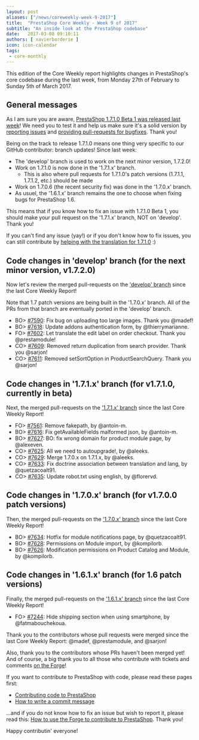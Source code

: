 ```yaml
---
layout: post
aliases: ["/news/coreweekly-week-9-2017"]
title:  "PrestaShop Core Weekly - Week 9 of 2017"
subtitle: "An inside look at the PrestaShop codebase"
date:   2017-03-08 09:10:11
authors: [ xavierborderie ]
icon: icon-calendar
tags:
 - core-monthly
---
```


This edition of the Core Weekly report highlights changes in PrestaShop's core codebase during the last week, from Monday 27th of February to Sunday 5th of March 2017.


## General messages

As I am sure you are aware, [PrestaShop 1.7.1.0 Beta 1 was released last week](http://build.prestashop.com/news/prestashop-1-7-1-0-beta-1/)! We need you to test it and help us make sure it's a solid version by [reporting issues](http://forge.prestashop.com/secure/CreateIssue%21default.jspa?selectedProjectId=11322&issuetype=1) and [providing pull-requests for bugfixes](https://github.com/PrestaShop/PrestaShop/tree/1.7.1.x). Thank you!

Being on the track to release 1.7.1.0 means one thing very specific to our GitHub contributor: branch updates! Since last week:

* The 'develop' branch is used to work on the next minor version, 1.7.2.0!
* Work on 1.7.1.0 is now done in the '1.7.1.x' branch. 
  * This is also where pull requests for 1.7.1.0's patch versions (1.7.1.1, 1.7.1.2, etc.) should be made
* Work on 1.7.0.6 (the recent security fix) was done in the '1.7.0.x' branch.
* As usuel, the '1.6.1.x' branch remains the one to choose when fixing bugs for PrestaShop 1.6.

This means that if you know how to fix an issue with 1.7.1.0 Beta 1, you should make your pull request on the '1.7.1.x' branch, NOT on 'develop'. Thank you!

If you can't find any issue (yay!) or if you don't know how to fix issues, you can still contribute by [helping with the translation for 1.7.1.0](http://build.prestashop.com/news/171-Translations-update/) :)


## Code changes in 'develop' branch (for the next minor version, v1.7.2.0)

Now let's review the merged pull-requests on the ['develop' branch](https://github.com/PrestaShop/PrestaShop/tree/develop) since the last Core Weekly Report!

Note that 1.7 patch versions are being built in the '1.7.0.x' branch. All of the PRs from that branch are eventually ported in the 'develop' branch.

* BO> [#7590](https://github.com/PrestaShop/PrestaShop/pull/7590): Fix bug on uploading too large images. Thank you @madef!
* BO> [#7618](https://github.com/PrestaShop/PrestaShop/pull/7618): Update addons authentication form, by @thierrymarianne.
* FO> [#7602](https://github.com/PrestaShop/PrestaShop/pull/7602): Let translate the edit label on order checkout. Thank you @prestamodule!
* CO> [#7609](https://github.com/PrestaShop/PrestaShop/pull/7609): Removed return duplication from search provider. Thank you @sarjon!
* CO> [#7611](https://github.com/PrestaShop/PrestaShop/pull/7611): Removed setSortOption in ProductSearchQuery. Thank you @sarjon!


## Code changes in '1.7.1.x' branch (for v1.7.1.0, currently in beta) 

Next, the merged pull-requests on the ['1.7.1.x' branch](https://github.com/PrestaShop/PrestaShop/tree/1.7.1.x) since the last Core Weekly Report!

* FO> [#7561](https://github.com/PrestaShop/PrestaShop/pull/7561): Remove fakepath, by @antoin-m.
* BO> [#7616](https://github.com/PrestaShop/PrestaShop/pull/7616): Fix getAvailableFields malformed json, by @antoin-m.
* BO> [#7627](https://github.com/PrestaShop/PrestaShop/pull/7627): BO: fix wrong domain for product module page, by @alexeven.
* CO> [#7625](https://github.com/PrestaShop/PrestaShop/pull/7625): All we need to autoupgrade!, by @aleeks.
* CO> [#7629](https://github.com/PrestaShop/PrestaShop/pull/7629): Merge 1.7.0.x on 1.7.1.x, by @aleeks.
* CO> [#7633](https://github.com/PrestaShop/PrestaShop/pull/7633): Fix doctrine association between translation and lang, by @quetzacoalt91.
* CO> [#7635](https://github.com/PrestaShop/PrestaShop/pull/7635): Update robot.txt using english, by @florervd.


## Code changes in '1.7.0.x' branch (for v1.7.0.0 patch versions) 

Then, the merged pull-requests on the ['1.7.0.x' branch](https://github.com/PrestaShop/PrestaShop/tree/1.7.0.x) since the last Core Weekly Report!

* BO> [#7634](https://github.com/PrestaShop/PrestaShop/pull/7634): Hotfix for module notifications page, by @quetzacoalt91.
* BO> [#7628](https://github.com/PrestaShop/PrestaShop/pull/7628): Permissions on Module import, by @kompilorb.
* BO> [#7626](https://github.com/PrestaShop/PrestaShop/pull/7626): Modification permissions on Product Catalog and Module, by @kompilorb.


## Code changes in '1.6.1.x' branch (for 1.6 patch versions) 

Finally, the merged pull-requests on the ['1.6.1.x' branch](https://github.com/PrestaShop/PrestaShop/tree/develop) since the last Core Weekly Report!

* FO> [#7244](https://github.com/PrestaShop/PrestaShop/pull/7244): Hide shipping section when using smartphone, by @fatmabouchekoua.




Thank you to the contributors whose pull requests were merged since the last Core Weekly Report: @madef, @prestamodule, and @sarjon!


Also, thank you to the contributors whose PRs haven't been merged yet! And of course, a big thank you to all those who contribute with tickets and comments [on the Forge](http://forge.prestashop.com/)!

If you want to contribute to PrestaShop with code, please read these pages first:

 * [Contributing code to PrestaShop](http://doc.prestashop.com/display/PS16/Contributing+code+to+PrestaShop)
 * [How to write a commit message](http://doc.prestashop.com/display/PS16/How+to+write+a+commit+message)

...and if you do not know how to fix an issue but wish to report it, please read this: [How to use the Forge to contribute to PrestaShop](http://doc.prestashop.com/display/PS16/How+to+use+the+Forge+to+contribute+to+PrestaShop). Thank you!

Happy contributin' everyone!
